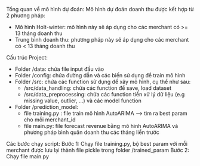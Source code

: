 Tổng quan về mô hình dự đoán:
Mô hình dự đoán doanh thu được kết hợp từ 2 phương pháp:
  + Mô hình Holt-winter: mô hình này sẽ áp dụng cho các merchant có >= 13 tháng doanh thu 
  + Trung bình doanh thu: phương pháp này sẽ áp dụng cho các merchant có < 13 tháng doanh thu

Cấu trúc Project:
- Folder /data: chứa file input đầu vào 
- Folder /config: chứa đường dẫn và các biến sử dụng để train mô hình
- Folder /src: chứa các function sử dụng để xây mô hình, cụ thể như sau:
  + /src/data_handling: chứa các function để save, load dataset
  + /src/data_preprocessing: chứa các function tiền xử lý dữ liệu (e.g missing value, outlier, ...) và các model function
- Folder /prediction_model: 
  + file training.py : file train mô hình AutoARIMA --> tìm ra best param cho mỗi merchant_id
  + file main.py: file forecast revenue bằng mô hình AutoARIMA và phương pháp bình quân doanh thu các tháng liền trước

Các bước chạy script:
Bước 1: Chạy file training.py, bộ best param với mỗi merchant được lưu lại thành file pickle trong folder /trained_param
Bước 2: Chạy file main.py
